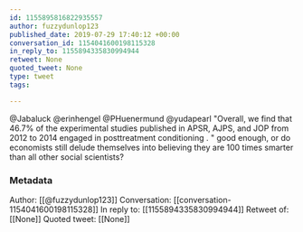 ```yaml
---
id: 1155895816822935557
author: fuzzydunlop123
published_date: 2019-07-29 17:40:12 +00:00
conversation_id: 1154041600198115328
in_reply_to: 1155894335830994944
retweet: None
quoted_tweet: None
type: tweet
tags:

---
```


@Jabaluck @erinhengel @PHuenermund @yudapearl "Overall, we find that 46.7% of the experimental studies published in APSR, AJPS, and JOP from 2012 to 2014 engaged in posttreatment conditioning . " 
good enough, or do economists still delude themselves into believing they are 100 times smarter than all other social scientists?

### Metadata

Author: [[@fuzzydunlop123]]
Conversation: [[conversation-1154041600198115328]]
In reply to: [[1155894335830994944]]
Retweet of: [[None]]
Quoted tweet: [[None]]
